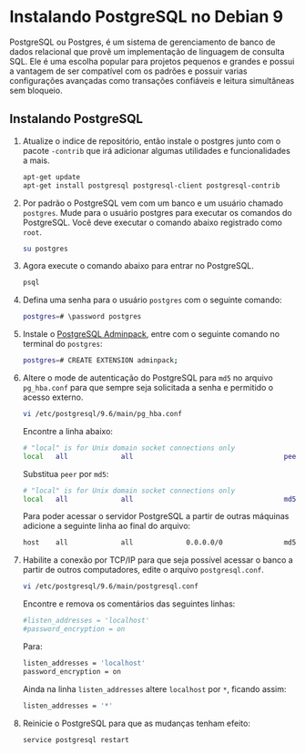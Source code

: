 # Instalando PostgreSQL no Debian 9

PostgreSQL ou Postgres, é um sistema de gerenciamento de banco de dados relacional que provê um implementação de linguagem de consulta SQL. Ele é uma escolha popular para projetos pequenos e grandes e possui a vantagem de ser compatível com os padrões e possuir varias configurações avançadas como transações confiáveis e leitura simultâneas sem bloqueio.

## Instalando PostgreSQL
 
 1. Atualize o indice de repositório, então instale o postgres junto com o pacote ``-contrib`` que irá adicionar algumas utilidades e funcionalidades a mais.
 
    ```bash
    apt-get update
    apt-get install postgresql postgresql-client postgresql-contrib
    ```
    
1. Por padrão o PostgreSQL vem com um banco e um usuário chamado ``postgres``. Mude para o usuário postgres para executar os comandos do PostgreSQL. Você deve executar o comando abaixo registrado como ``root``.
  
    ```bash
    su postgres
    ```

1. Agora execute o comando abaixo para entrar no PostgreSQL.

    ```bash
    psql
    ```

1. Defina uma senha para o usuário ``postgres`` com o seguinte comando:

    ```bash
    postgres=# \password postgres
    ```

1. Instale o [PostgreSQL Adminpack](https://www.postgresql.org/docs/9.1/adminpack.html), entre com o seguinte comando no terminal do ``postgres``:

    ```bash
    postgres=# CREATE EXTENSION adminpack;
    ```

1. Altere o mode de autenticação do PostgreSQL para ``md5`` no arquivo ``pg_hba.conf`` para que sempre seja solicitada a senha e permitido o acesso externo.

    ```bash
    vi /etc/postgresql/9.6/main/pg_hba.conf
    ```
    
    Encontre a linha abaixo:
    
    ```bash
    # "local" is for Unix domain socket connections only
    local   all             all                                     peer
    ```
    
    Substitua ``peer`` por ``md5``:
    
    ```bash
    # "local" is for Unix domain socket connections only
    local   all             all                                     md5
    ```

    Para poder acessar o servidor PostgreSQL a partir de outras máquinas adicione a seguinte linha ao final do arquivo:
   
    ```bash
    host    all             all             0.0.0.0/0               md5
    ```

1. Habilite a conexão por TCP/IP para que seja possível acessar o banco a partir de outros computadores, edite o arquivo ``postgresql.conf``.

    ```bash
    vi /etc/postgresql/9.6/main/postgresql.conf
    ```
    
    Encontre e remova os comentários das seguintes linhas:
    
    ```bash
    #listen_addresses = 'localhost'
    #password_encryption = on
    ```
    
    Para:
    
    ```bash
    listen_addresses = 'localhost'
    password_encryption = on
    ```
    
    Ainda na linha ``listen_addresses`` altere ``localhost`` por ``*``, ficando assim:
    
    ```bash
    listen_addresses = '*'
    ```
    
1. Reinicie o PostgreSQL para que as mudanças tenham efeito:

    ```bash
    service postgresql restart
    ```